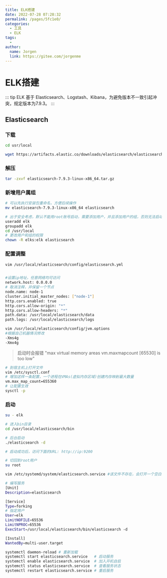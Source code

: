 ```yaml
---
title: ELK搭建
date: 2022-07-28 07:28:32
permalink: /pages/5fc1e0/
categories:
  - 工具
  - ELK
tags:
  - 
author: 
  name: Jorgen
  link: https://gitee.com/jorgenme
---
```

# ELK搭建
::: tip
ELK 基于 Elasticsearch、Logstash、Kibana，为避免版本不一致引起冲突，规定版本为7.9.3。
:::

## Elasticsearch
### 下载
```bash
cd usr/local

wget https://artifacts.elastic.co/downloads/elasticsearch/elasticsearch-7.9.3-linux-x86_64.tar.gz
```

### 解压
```bash
tar -zxvf elasticsearch-7.9.3-linux-x86_64.tar.gz
```

### 新增用户属组
```bash
# 可以先执行安装包重命名，方便后续操作
mv elasticsearch-7.9.3-linux-x86_64 elasticsearch

# 出于安全考虑，默认不能用root账号启动，需要添加用户，并且添加用户的组，否则无法启动
useradd elk 
groupadd elk
cd /usr/local
# 更改用户和组的权限
chown -R elks:elk elasticsearch
```

### 配置调整
```bash
vim /usr/local/elasticsearch/config/elasticsearch.yml


#设置ip地址，任意网络均可访问
network.host: 0.0.0.0 
# 取消注释，并保留一个节点
node.name: node-1
cluster.initial_master_nodes: ["node-1"]
http.cors.enabled: true
http.cors.allow-origin: "*"
http.cors.allow-headers: "*"
path.data: /usr/local/elasticsearch/data
path.logs: /usr/local/elasticsearch/logs

vim /usr/local/elasticsearch/config/jvm.options
#根据自己机器情况修改
-Xms4g
-Xmx4g
```

> 启动时会报错 "max virtual memory areas vm.maxmapcount [65530] is too low"
```bash
# 到宿主机上打开文件
vim /etc/sysctl.conf
# 增加这样一条配置，一个进程在VMAs(虚拟内存区域)创建内存映射最大数量
vm.max_map_count=655360
# 让配置生效
sysctl -p
```
### 启动
```bash
su - elk

# 进入bin目录
cd /usr/local/elasticsearch/bin

# 后台启动
./elasticsearch -d

# 启动成功后，访问下面的URL: http://ip:9200
```

```bash
# 切回到root用户
su root

vim /etc/systemd/system/elasticsearch.service #该文件不存在，会打开一个空白页面新建

# 编写服务
[Unit]
Description=elasticsearch

[Service]
Type=forking
# 指定用户
User=elk
LimitNOFILE=65536
LimitNPROC=65536
ExecStart=/usr/local/elasticsearch/bin/elasticsearch -d

[Install]
WantedBy=multi-user.target

systemctl daemon-reload	# 重新加载
systemctl start elasticsearch.service	# 启动服务
systemctl enable elasticsearch.service	# 加入开机自启
systemctl status elasticsearch.service	# 查看服务状态
systemctl restart elasticsearch.service # 重启服务
```
